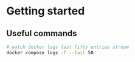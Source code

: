 # Getting started

## Useful commands

```bash
# watch docker logs last fifty entries stream
docker compose logs -f --tail 50
```
